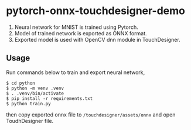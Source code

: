 # pytorch-onnx-touchdesigner-demo

1. Neural network for MNIST is trained using Pytorch.
2. Model of trained network is exported as ONNX format.
3. Exported model is used with OpenCV dnn module in TouchDesigner. 


## Usage

Run commands below to train and export neural network,

```
$ cd python
$ python -m venv .venv
$ . .venv/bin/activate
$ pip install -r requirements.txt
$ python train.py
```

then copy exported onnx file to `/touchdesigner/assets/onnx` and open ToudhDesigner file.


